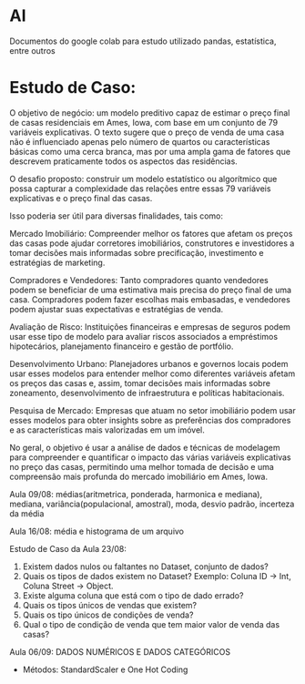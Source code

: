 # AI

Documentos do google colab para estudo utilizado pandas, estatística, entre outros

# Estudo de Caso:

O objetivo de negócio: um modelo preditivo capaz de estimar o preço final de casas residenciais em Ames, Iowa, com base em um conjunto de 79 variáveis explicativas. O texto sugere que o preço de venda de uma casa não é influenciado apenas pelo número de quartos ou características básicas como uma cerca branca, mas por uma ampla gama de fatores que descrevem praticamente todos os aspectos das residências.

O desafio proposto: construir um modelo estatístico ou algorítmico que possa capturar a complexidade das relações entre essas 79 variáveis explicativas e o preço final das casas.

Isso poderia ser útil para diversas finalidades, tais como:

Mercado Imobiliário: Compreender melhor os fatores que afetam os preços das casas pode ajudar corretores imobiliários, construtores e investidores a tomar decisões mais informadas sobre precificação, investimento e estratégias de marketing.

Compradores e Vendedores: Tanto compradores quanto vendedores podem se beneficiar de uma estimativa mais precisa do preço final de uma casa. Compradores podem fazer escolhas mais embasadas, e vendedores podem ajustar suas expectativas e estratégias de venda.

Avaliação de Risco: Instituições financeiras e empresas de seguros podem usar esse tipo de modelo para avaliar riscos associados a empréstimos hipotecários, planejamento financeiro e gestão de portfólio.

Desenvolvimento Urbano: Planejadores urbanos e governos locais podem usar esses modelos para entender melhor como diferentes variáveis afetam os preços das casas e, assim, tomar decisões mais informadas sobre zoneamento, desenvolvimento de infraestrutura e políticas habitacionais.

Pesquisa de Mercado: Empresas que atuam no setor imobiliário podem usar esses modelos para obter insights sobre as preferências dos compradores e as características mais valorizadas em um imóvel.

No geral, o objetivo é usar a análise de dados e técnicas de modelagem para compreender e quantificar o impacto das várias variáveis explicativas no preço das casas, permitindo uma melhor tomada de decisão e uma compreensão mais profunda do mercado imobiliário em Ames, Iowa.

Aula 09/08: médias(aritmetrica, ponderada, harmonica e mediana), mediana, variância(populacional, amostral), moda, desvio padrão, incerteza da média

Aula 16/08: média e histograma de um arquivo

Estudo de Caso da Aula 23/08: 
1.  Existem dados nulos ou faltantes no Dataset, conjunto de dados?
2.  Quais os tipos de dados existem no Dataset? Exemplo: Coluna ID -> Int, Coluna Street -> Object.
3.  Existe alguma coluna que está com o tipo de dado errado?
4. Quais os tipos únicos de vendas que existem?
5. Quais os tipo únicos de condições de venda? 
6. Qual o tipo de condição de venda que tem maior valor de venda das casas?

Aula 06/09: DADOS NUMÉRICOS E DADOS CATEGÓRICOS
* Métodos: StandardScaler e One Hot Coding

